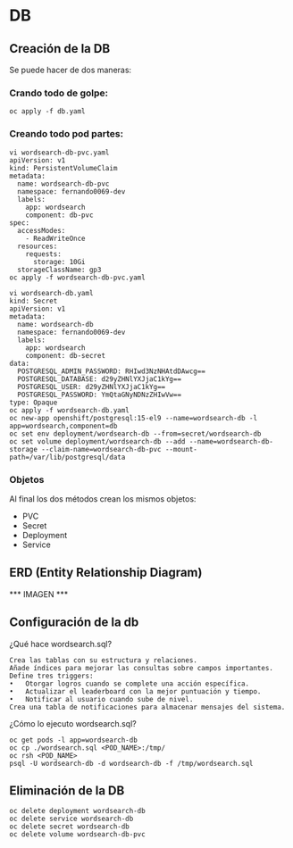 # DB


## Creación de la DB
Se puede hacer de dos maneras:

### Crando todo de golpe:
```
oc apply -f db.yaml
```

### Creando todo pod partes:
```
vi wordsearch-db-pvc.yaml
apiVersion: v1
kind: PersistentVolumeClaim
metadata:
  name: wordsearch-db-pvc
  namespace: fernando0069-dev
  labels:
    app: wordsearch
    component: db-pvc
spec:
  accessModes:
    - ReadWriteOnce
  resources:
    requests:
      storage: 10Gi
  storageClassName: gp3
oc apply -f wordsearch-db-pvc.yaml

vi wordsearch-db.yaml
kind: Secret
apiVersion: v1
metadata:
  name: wordsearch-db
  namespace: fernando0069-dev
  labels:
    app: wordsearch
    component: db-secret
data:
  POSTGRESQL_ADMIN_PASSWORD: RHIwd3NzNHAtdDAwcg==
  POSTGRESQL_DATABASE: d29yZHNlYXJjaC1kYg==
  POSTGRESQL_USER: d29yZHNlYXJjaC1kYg==
  POSTGRESQL_PASSWORD: YmQtaGNyNDNzZHIwVw==
type: Opaque
oc apply -f wordsearch-db.yaml
oc new-app openshift/postgresql:15-el9 --name=wordsearch-db -l app=wordsearch,component=db
oc set env deployment/wordsearch-db --from=secret/wordsearch-db
oc set volume deployment/wordsearch-db --add --name=wordsearch-db-storage --claim-name=wordsearch-db-pvc --mount-path=/var/lib/postgresql/data
```


### Objetos
Al final los dos métodos crean los mismos objetos:
 - PVC
 - Secret
 - Deployment
 - Service


## ERD (Entity Relationship Diagram)

*** IMAGEN ***


## Configuración de la db
¿Qué hace wordsearch.sql?
```
Crea las tablas con su estructura y relaciones.
Añade índices para mejorar las consultas sobre campos importantes.
Define tres triggers:
•	Otorgar logros cuando se complete una acción específica.
•	Actualizar el leaderboard con la mejor puntuación y tiempo.
•	Notificar al usuario cuando sube de nivel.
Crea una tabla de notificaciones para almacenar mensajes del sistema.
```

¿Cómo lo ejecuto wordsearch.sql?
```
oc get pods -l app=wordsearch-db
oc cp ./wordsearch.sql <POD_NAME>:/tmp/
oc rsh <POD_NAME>
psql -U wordsearch-db -d wordsearch-db -f /tmp/wordsearch.sql
```


## Eliminación de la DB
```
oc delete deployment wordsearch-db
oc delete service wordsearch-db
oc delete secret wordsearch-db
oc delete volume wordsearch-db-pvc
```
